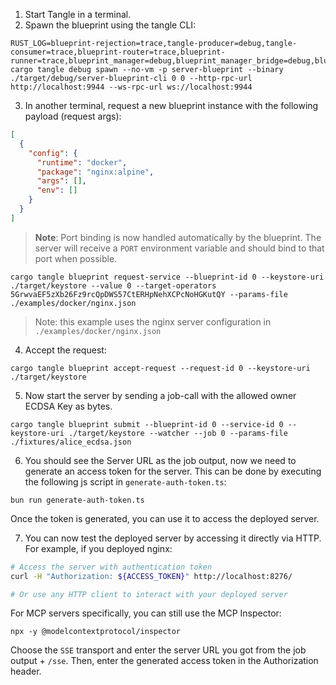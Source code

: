 1. Start Tangle in a terminal.
2. Spawn the blueprint using the tangle CLI:

```shell
RUST_LOG=blueprint-rejection=trace,tangle-producer=debug,tangle-consumer=trace,blueprint-router=trace,blueprint-runner=trace,blueprint_manager=debug,blueprint_manager_bridge=debug,blueprint_auth=debug,axum=debug,server_blueprint=debug,server_blueprint_cli=debug cargo tangle debug spawn --no-vm -p server-blueprint --binary ./target/debug/server-blueprint-cli 0 0 --http-rpc-url http://localhost:9944 --ws-rpc-url ws://localhost:9944
```

3. In another terminal, request a new blueprint instance with the following payload (request args):

```json
[
  {
    "config": {
      "runtime": "docker",
      "package": "nginx:alpine",
      "args": [],
      "env": []
    }
  }
]
```

> **Note**: Port binding is now handled automatically by the blueprint. The server will receive a `PORT` environment variable and should bind to that port when possible.

```shell
cargo tangle blueprint request-service --blueprint-id 0 --keystore-uri ./target/keystore --value 0 --target-operators 5GrwvaEF5zXb26Fz9rcQpDWS57CtERHpNehXCPcNoHGKutQY --params-file ./examples/docker/nginx.json
```

> Note: this example uses the nginx server configuration in `./examples/docker/nginx.json`

4. Accept the request:

```shell
cargo tangle blueprint accept-request --request-id 0 --keystore-uri ./target/keystore
```

5. Now start the server by sending a job-call with the allowed owner ECDSA Key as bytes.

```shell
cargo tangle blueprint submit --blueprint-id 0 --service-id 0 --keystore-uri ./target/keystore --watcher --job 0 --params-file ./fixtures/alice_ecdsa.json
```

6. You should see the Server URL as the job output, now we need to generate an access token for the server. This can be done by executing the
   following js script in `generate-auth-token.ts`:

```shell
bun run generate-auth-token.ts
```

Once the token is generated, you can use it to access the deployed server.

7. You can now test the deployed server by accessing it directly via HTTP. For example, if you deployed nginx:

```bash
# Access the server with authentication token
curl -H "Authorization: ${ACCESS_TOKEN}" http://localhost:8276/

# Or use any HTTP client to interact with your deployed server
```

For MCP servers specifically, you can still use the MCP Inspector:

```shell
npx -y @modelcontextprotocol/inspector
```

Choose the `SSE` transport and enter the server URL you got from the job output + `/sse`. Then, enter the generated access token in the Authorization header.

